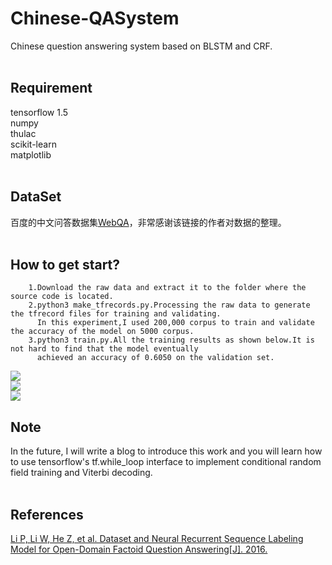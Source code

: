 # Chinese-QASystem
Chinese question answering system based on BLSTM and CRF.
<br>
<br>

Requirement
-------
tensorflow 1.5<br>
numpy<br>
thulac<br>
scikit-learn<br>
matplotlib<br><br>

DataSet
-----
百度的中文问答数据集[WebQA](https://www.spaces.ac.cn/archives/4338/)，非常感谢该链接的作者对数据的整理。<br><br>

How to get start?
-----
        1.Download the raw data and extract it to the folder where the source code is located.
        2.python3 make_tfrecords.py.Processing the raw data to generate the tfrecord files for training and validating.
          In this experiment,I used 200,000 corpus to train and validate the accuracy of the model on 5000 corpus.
        3.python3 train.py.All the training results as shown below.It is not hard to find that the model eventually 
          achieved an accuracy of 0.6050 on the validation set.

![](https://github.com/YeliangLi/Chinese-QASystem/raw/master/picture/train_loss.png)<br> 
![](https://github.com/YeliangLi/Chinese-QASystem/raw/master/picture/train_acc.png)<br>
![](https://github.com/YeliangLi/Chinese-QASystem/raw/master/picture/valid_acc.png)<br>

Note
----
In the future, I will write a blog to introduce this work and you will learn how to use tensorflow's tf.while_loop interface to implement conditional random field training and Viterbi decoding.<br><br>


References
-----
[Li P, Li W, He Z, et al. Dataset and Neural Recurrent Sequence Labeling Model for Open-Domain Factoid Question Answering[J]. 2016.](https://arxiv.org/abs/1607.06275)


